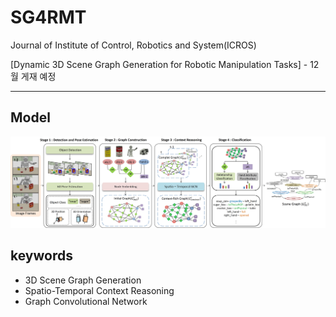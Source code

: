 # SG4RMT
Journal of Institute of Control, Robotics and System(ICROS)

[Dynamic 3D Scene Graph Generation for Robotic Manipulation Tasks] - 12월 게재 예정

- - -

## Model
![SG4RMT](image/model.jpg)

## keywords
- 3D Scene Graph Generation
- Spatio-Temporal Context Reasoning
- Graph Convolutional Network
